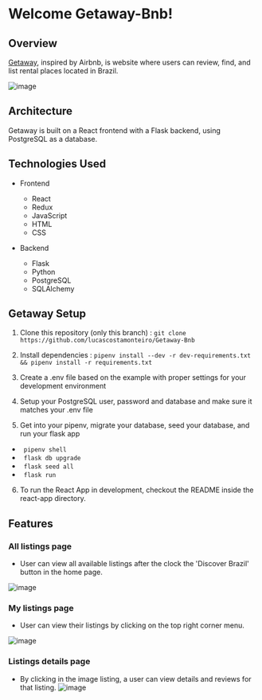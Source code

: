 # Welcome Getaway-Bnb!
## Overview
[Getaway](https://getaway-bnb.herokuapp.com/), inspired by Airbnb, is website where users can review, find, and list rental places located in Brazil.


![image](https://user-images.githubusercontent.com/79651942/159957451-078a626a-ca79-4f8a-bdc1-5f04537251be.png)

## Architecture
Getaway is built on a React frontend with a Flask backend, using PostgreSQL as a database.

## Technologies Used
* Frontend
  - React
  - Redux
  - JavaScript
  - HTML
  - CSS

* Backend
  - Flask
  - Python
  - PostgreSQL
  - SQLAlchemy

## Getaway Setup

1. Clone this repository (only this branch) : `git clone https://github.com/lucascostamonteiro/Getaway-Bnb`

2. Install dependencies : `pipenv install --dev -r dev-requirements.txt && pipenv install -r requirements.txt`

3. Create a .env file based on the example with proper settings for your development environment

4. Setup your PostgreSQL user, password and database and make sure it matches your .env file

5. Get into your pipenv, migrate your database, seed your database, and run your flask app

* ` pipenv shell`
* ` flask db upgrade`
* ` flask seed all`
* ` flask run`

6. To run the React App in development, checkout the README inside the react-app directory.

## Features
### All listings page
* User can view all available listings after the clock the 'Discover Brazil' button in the home page.

![image](https://user-images.githubusercontent.com/79651942/159957730-a8fd3936-119f-47ab-8f5a-5a6aec690f6f.png)

### My listings page
* User can view their listings by clicking on the top right corner menu.

![image](https://user-images.githubusercontent.com/79651942/159959427-3a0c23fb-3dfa-4485-81da-d8277d43558e.png)

### Listings details page
* By clicking in the image listing, a user can view details and reviews for that listing.
![image](https://user-images.githubusercontent.com/79651942/159958070-7a8d5bd1-2e8f-4547-8f2d-caee3b9f2953.png)
